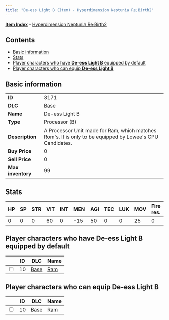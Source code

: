 ```yaml
---
title: "De-ess Light B (Item) - Hyperdimension Neptunia Re;Birth2"
---
```


[**Item Index**](/neptunia/rb2/item/index.html) - [Hyperdimension Neptunia Re;Birth2](/neptunia/rb2)

## Contents

- [Basic information](#basic-information)
- [Stats](#stats)
- [Player characters who have **De-ess Light B** equipped by default](#player-characters-who-have-de-ess-light-b-equipped-by-default)
- [Player characters who can equip **De-ess Light B**](#player-characters-who-can-equip-de-ess-light-b)

## Basic information

|   |   |
| -- | -- |
| **ID** | 3171 |
| **DLC** | [Base](/neptunia/rb2/dlc/0-base.html) |
| **Name** | De-ess Light B |
| **Type** | Processor (B) |
| **Description** | A Processor Unit made for Ram, which matches Rom's. It is only to be equipped by Lowee's CPU Candidates. |
| **Buy Price** | 0 |
| **Sell Price** | 0 |
| **Max inventory** | 99 |

## Stats

| HP | SP | STR | VIT | INT | MEN | AGI | TEC | LUK | MOV | Fire res. | Ice res. | Wind res. | Lightning res. |
| -- | -- | --- | --- | --- | --- | --- | --- | --- | --- | --------- | -------- | --------- | -------------- |
| 0 | 0 | 0 | 60 | 0 | -15 | 50 | 0 | 0 | 25 | 0 | 0 | 0 | 0 |

## Player characters who have **De-ess Light B** equipped by default

|    | ID | DLC | Name |
| -- | -- | --- | ---- |
| <input type="checkbox" id="rb2-player-0-10" class="trackbox" /> | 10 | [Base](/neptunia/rb2/dlc/0-base.html) | [Ram](/neptunia/rb2/player/0-10-ram.html) |

## Player characters who can equip **De-ess Light B**

|    | ID | DLC | Name |
| -- | -- | --- | ---- |
| <input type="checkbox" id="rb2-player-0-10" class="trackbox" /> | 10 | [Base](/neptunia/rb2/dlc/0-base.html) | [Ram](/neptunia/rb2/player/0-10-ram.html) |